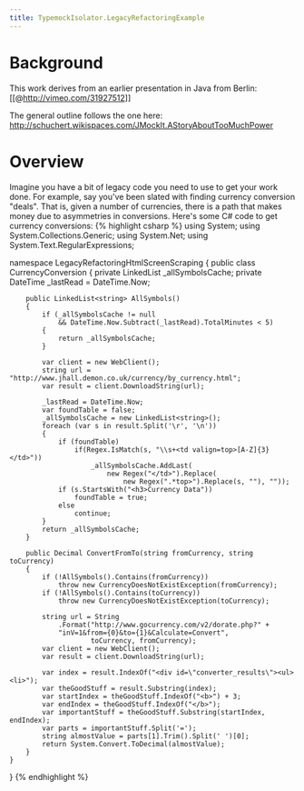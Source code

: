 ```yaml
---
title: TypemockIsolator.LegacyRefactoringExample
---
```

# Background
This work derives from an earlier presentation in Java from Berlin:
[[@http://vimeo.com/31927512]]

The general outline follows the one here: <http://schuchert.wikispaces.com/JMockIt.AStoryAboutTooMuchPower>

# Overview
Imagine you have a bit of legacy code you need to use to get your work done. For example, say you've been slated with finding currency conversion "deals". That is, given a number of currencies, there is a path that makes money due to asymmetries in conversions. Here's some C# code to get currency conversions:
{% highlight csharp %}
using System;
using System.Collections.Generic;
using System.Net;
using System.Text.RegularExpressions;

namespace LegacyRefactoringHtmlScreenScraping
{
    public class CurrencyConversion
    {
        private LinkedList<string> _allSymbolsCache;
        private DateTime _lastRead = DateTime.Now;

        public LinkedList<string> AllSymbols()
        {
            if (_allSymbolsCache != null 
                && DateTime.Now.Subtract(_lastRead).TotalMinutes < 5)
            {
                return _allSymbolsCache;
            }

            var client = new WebClient();
            string url = "http://www.jhall.demon.co.uk/currency/by_currency.html";
            var result = client.DownloadString(url);

            _lastRead = DateTime.Now;
            var foundTable = false;
            _allSymbolsCache = new LinkedList<string>();
            foreach (var s in result.Split('\r', '\n'))
            {
                if (foundTable)
                    if(Regex.IsMatch(s, "\\s+<td valign=top>[A-Z]{3}</td>"))
                        _allSymbolsCache.AddLast(
                            new Regex("</td>").Replace(
                                new Regex(".*top>").Replace(s, ""), ""));
                if (s.StartsWith("<h3>Currency Data"))
                    foundTable = true;
                else
                    continue;
            }
            return _allSymbolsCache;
        }

        public Decimal ConvertFromTo(string fromCurrency, string toCurrency)
        {
            if (!AllSymbols().Contains(fromCurrency))
                throw new CurrencyDoesNotExistException(fromCurrency);
            if (!AllSymbols().Contains(toCurrency))
                throw new CurrencyDoesNotExistException(toCurrency);

            string url = String
                .Format("http://www.gocurrency.com/v2/dorate.php?" +
                "inV=1&from={0}&to={1}&Calculate=Convert",
                        toCurrency, fromCurrency);
            var client = new WebClient();
            var result = client.DownloadString(url);

            var index = result.IndexOf("<div id=\"converter_results\"><ul><li>");
            var theGoodStuff = result.Substring(index);
            var startIndex = theGoodStuff.IndexOf("<b>") + 3;
            var endIndex = theGoodStuff.IndexOf("</b>");
            var importantStuff = theGoodStuff.Substring(startIndex, endIndex);
            var parts = importantStuff.Split('=');
            string almostValue = parts[1].Trim().Split(' ')[0];
            return System.Convert.ToDecimal(almostValue);
        }
    }
}
{% endhighlight %}
